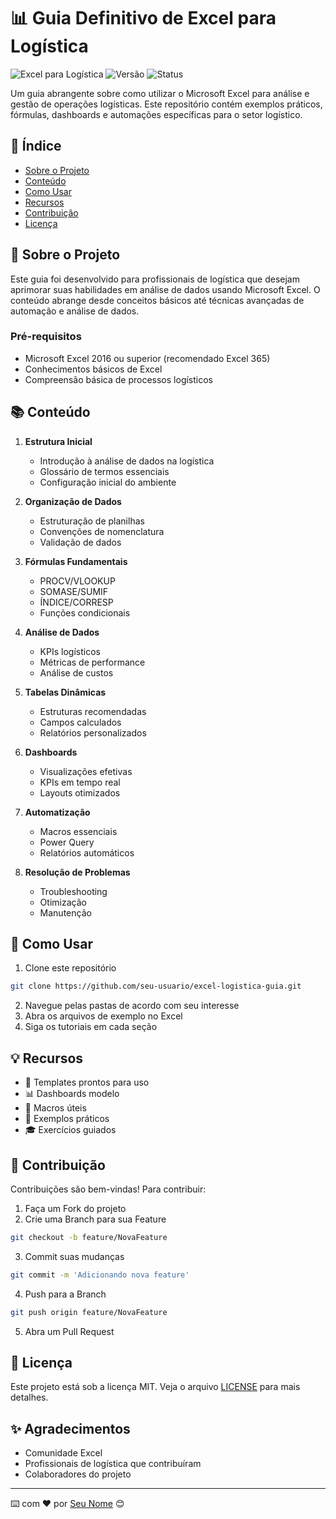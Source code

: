 # 📊 Guia Definitivo de Excel para Logística

![Excel para Logística](https://img.shields.io/badge/Excel-Logística-blue)
![Versão](https://img.shields.io/badge/Versão-1.0.0-green)
![Status](https://img.shields.io/badge/Status-Em%20Desenvolvimento-yellow)

Um guia abrangente sobre como utilizar o Microsoft Excel para análise e gestão de operações logísticas. Este repositório contém exemplos práticos, fórmulas, dashboards e automações específicas para o setor logístico.

## 📑 Índice

- [Sobre o Projeto](#sobre-o-projeto)
- [Conteúdo](#conteúdo)
- [Como Usar](#como-usar)
- [Recursos](#recursos)
- [Contribuição](#contribuição)
- [Licença](#licença)

## 🎯 Sobre o Projeto

Este guia foi desenvolvido para profissionais de logística que desejam aprimorar suas habilidades em análise de dados usando Microsoft Excel. O conteúdo abrange desde conceitos básicos até técnicas avançadas de automação e análise de dados.

### Pré-requisitos

- Microsoft Excel 2016 ou superior (recomendado Excel 365)
- Conhecimentos básicos de Excel
- Compreensão básica de processos logísticos

## 📚 Conteúdo

1. **Estrutura Inicial**
   - Introdução à análise de dados na logística
   - Glossário de termos essenciais
   - Configuração inicial do ambiente

2. **Organização de Dados**
   - Estruturação de planilhas
   - Convenções de nomenclatura
   - Validação de dados

3. **Fórmulas Fundamentais**
   - PROCV/VLOOKUP
   - SOMASE/SUMIF
   - ÍNDICE/CORRESP
   - Funções condicionais

4. **Análise de Dados**
   - KPIs logísticos
   - Métricas de performance
   - Análise de custos

5. **Tabelas Dinâmicas**
   - Estruturas recomendadas
   - Campos calculados
   - Relatórios personalizados

6. **Dashboards**
   - Visualizações efetivas
   - KPIs em tempo real
   - Layouts otimizados

7. **Automatização**
   - Macros essenciais
   - Power Query
   - Relatórios automáticos

8. **Resolução de Problemas**
   - Troubleshooting
   - Otimização
   - Manutenção

## 🚀 Como Usar

1. Clone este repositório
```bash
git clone https://github.com/seu-usuario/excel-logistica-guia.git
```

2. Navegue pelas pastas de acordo com seu interesse
3. Abra os arquivos de exemplo no Excel
4. Siga os tutoriais em cada seção

## 💡 Recursos

- 📂 Templates prontos para uso
- 📊 Dashboards modelo
- 🔧 Macros úteis
- 📝 Exemplos práticos
- 🎓 Exercícios guiados

## 🤝 Contribuição

Contribuições são bem-vindas! Para contribuir:

1. Faça um Fork do projeto
2. Crie uma Branch para sua Feature
```bash
git checkout -b feature/NovaFeature
```
3. Commit suas mudanças
```bash
git commit -m 'Adicionando nova feature'
```
4. Push para a Branch
```bash
git push origin feature/NovaFeature
```
5. Abra um Pull Request

## 📄 Licença

Este projeto está sob a licença MIT. Veja o arquivo [LICENSE](LICENSE.md) para mais detalhes.

## ✨ Agradecimentos

- Comunidade Excel
- Profissionais de logística que contribuíram
- Colaboradores do projeto

---
⌨️ com ❤️ por [Seu Nome](https://github.com/seu-usuario) 😊